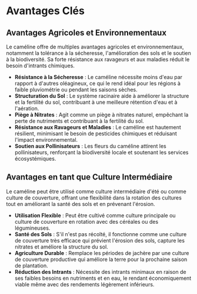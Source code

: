# Avantages Clés

## Avantages Agricoles et Environnementaux
Le caméline offre de multiples avantages agricoles et environnementaux, notamment la tolérance à la sécheresse, l'amélioration des sols et le soutien à la biodiversité. Sa forte résistance aux ravageurs et aux maladies réduit le besoin d'intrants chimiques.

- **Résistance à la Sécheresse** : Le caméline nécessite moins d'eau par rapport à d'autres oléagineux, ce qui le rend idéal pour les régions à faible pluviométrie ou pendant les saisons sèches.
- **Structuration du Sol** : Le système racinaire aide à améliorer la structure et la fertilité du sol, contribuant à une meilleure rétention d'eau et à l'aération.
- **Piège à Nitrates** : Agit comme un piège à nitrates naturel, empêchant la perte de nutriments et contribuant à la fertilité du sol.
- **Résistance aux Ravageurs et Maladies** : Le caméline est hautement résilient, minimisant le besoin de pesticides chimiques et réduisant l'impact environnemental.
- **Soutien aux Pollinisateurs** : Les fleurs du caméline attirent les pollinisateurs, renforçant la biodiversité locale et soutenant les services écosystémiques.

## Avantages en tant que Culture Intermédiaire
Le caméline peut être utilisé comme culture intermédiaire d'été ou comme culture de couverture, offrant une flexibilité dans la rotation des cultures tout en améliorant la santé des sols et en prévenant l'érosion.

- **Utilisation Flexible** : Peut être cultivé comme culture principale ou culture de couverture en rotation avec des céréales ou des légumineuses.
- **Santé des Sols** : S'il n'est pas récolté, il fonctionne comme une culture de couverture très efficace qui prévient l'érosion des sols, capture les nitrates et améliore la structure du sol.
- **Agriculture Durable** : Remplace les périodes de jachère par une culture de couverture productive qui améliore la terre pour la prochaine saison de plantation.
- **Réduction des Intrants** : Nécessite des intrants minimaux en raison de ses faibles besoins en nutriments et en eau, le rendant économiquement viable même avec des rendements légèrement inférieurs.